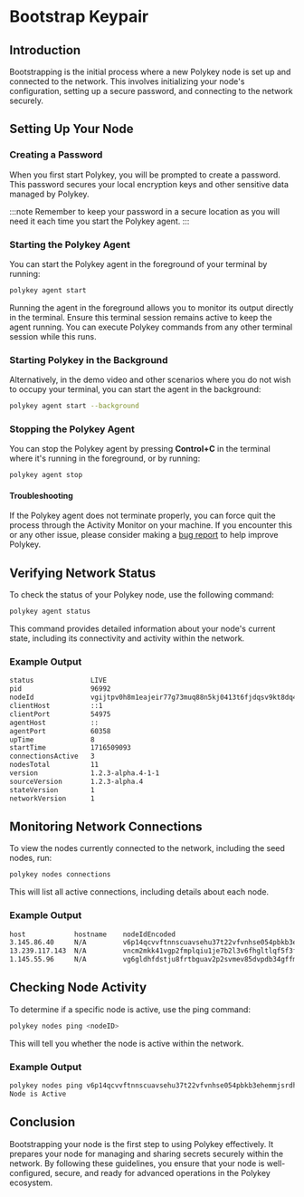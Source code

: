 # Bootstrap Keypair

## Introduction

Bootstrapping is the initial process where a new Polykey node is set up and connected to the network. This involves initializing your node's configuration, setting up a secure password, and connecting to the network securely.

## Setting Up Your Node

### Creating a Password

When you first start Polykey, you will be prompted to create a password. This password secures your local encryption keys and other sensitive data managed by Polykey.

:::note
Remember to keep your password in a secure location as you will need it each time you start the Polykey agent.
:::

### Starting the Polykey Agent

You can start the Polykey agent in the foreground of your terminal by running:

```bash
polykey agent start
```

Running the agent in the foreground allows you to monitor its output directly in the terminal. Ensure this terminal session remains active to keep the agent running. You can execute Polykey commands from any other terminal session while this runs.

### Starting Polykey in the Background

Alternatively, in the demo video and other scenarios where you do not wish to occupy your terminal, you can start the agent in the background:

```bash
polykey agent start --background
```

### Stopping the Polykey Agent

You can stop the Polykey agent by pressing **Control+C** in the terminal where it's running in the foreground, or by running:

```bash
polykey agent stop
```

#### Troubleshooting

If the Polykey agent does not terminate properly, you can force quit the process through the Activity Monitor on your machine. If you encounter this or any other issue, please consider making a [bug report](https://github.com/MatrixAI/Polykey-CLI/issues/new/choose) to help improve Polykey.

## Verifying Network Status

To check the status of your Polykey node, use the following command:

```bash
polykey agent status
```

This command provides detailed information about your node's current state, including its connectivity and activity within the network.

### Example Output

```bash
status           	LIVE
pid              	96992
nodeId           	vgijtpv0h8m1eajeir77g73muq88n5kj0413t6fjdqsv9kt8dq4pg
clientHost       	::1
clientPort       	54975
agentHost        	::
agentPort        	60358
upTime           	8
startTime        	1716509093
connectionsActive	3
nodesTotal       	11
version          	1.2.3-alpha.4-1-1
sourceVersion    	1.2.3-alpha.4
stateVersion     	1
networkVersion   	1

```

## Monitoring Network Connections

To view the nodes currently connected to the network, including the seed nodes, run:

```bash
polykey nodes connections
```

This will list all active connections, including details about each node.

### Example Output

```bash
host          	hostname	nodeIdEncoded                                        	port	timeout	usageCount
3.145.86.40   	N/A     	v6p14qcvvftnnscuavsehu37t22vfvnhse054pbkb3ehemmjsrdh0	1314	46873  	0
13.239.117.143	N/A     	vncm2mkk41vgp2fmplqiu1je7b2l3v6fhgltlqf5f3f85923ve0j0	1314	116186 	0
1.145.55.96   	N/A     	vg6gldhfdstju8frtbguav2p2svmev85dvpdb34gffmiagpgjf2pg	1200	102086 	0
```

## Checking Node Activity

To determine if a specific node is active, use the ping command:

```bash
polykey nodes ping <nodeID>
```

This will tell you whether the node is active within the network.

### Example Output

```bash
polykey nodes ping v6p14qcvvftnnscuavsehu37t22vfvnhse054pbkb3ehemmjsrdh0
Node is Active
```

## Conclusion

Bootstrapping your node is the first step to using Polykey effectively. It prepares your node for managing and sharing secrets securely within the network. By following these guidelines, you ensure that your node is well-configured, secure, and ready for advanced operations in the Polykey ecosystem.
